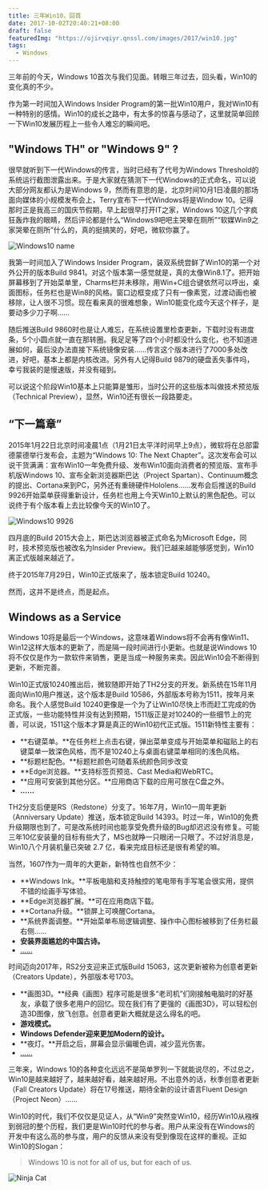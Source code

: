 ```yaml
---
title: 三年Win10，回首
date: 2017-10-02T20:40:21+08:00
draft: false
featuredImg: "https://ojirvqiyr.qnssl.com/images/2017/win10.jpg"
tags:
  - Windows 
---
```


三年前的今天，Windows 10首次与我们见面。转眼三年过去，回头看，Win10的变化真的不少。

作为第一时间加入Windows Insider Program的第一批Win10用户，我对Win10有一种特别的感情。Win10的成长之路中，有太多的惊喜与感动了，这里就简单回顾一下Win10发展历程上一些令人难忘的瞬间吧。

## "Windows TH" or "Windows 9" ?

很早就听到下一代Windows的传言，当时已经有了代号为Windows Threshold的系统运行截图泄露出来。于是大家就在猜测下一代Windows的正式命名，可以说大部分网友都认为是Windows 9，然而有意思的是，北京时间10月1日凌晨的那场面向媒体的小规模发布会上，Terry宣布下一代Windows将是Window 10。记得那时正是我高三的国庆节假期，早上起很早打开IT之家，Windows 10这几个字疯狂轰炸我的眼睛，然后评论都是什么“Windows9吧吧主哭晕在厕所”“软媒Win9之家哭晕在厕所”什么的，真的挺搞笑的，好吧，微软你赢了。

![Windows10 name](https://ojirvqiyr.qnssl.com/images/2017/img017.jpg)

我第一时间加入了Windows Insider Program，装双系统尝鲜了Win10的第一个对外公开的版本Build 9841。对这个版本第一感觉就是，真的太像Win8.1了。把开始屏幕移到了开始菜单里，Charms栏并未移除，用Win+C组合键依然可以呼出，桌面图标，任务栏也是Win8的风格。窗口边框变成了只有一像素宽，过渡动画也被移除，让人很不习惯。现在看来真的很难想象，Win10能变化成今天这个样子，是要动多少刀子啊……

随后推送Build 9860时也是让人难忘，在系统设置里检查更新，下载时没有进度条，5个小圆点就一直在那转圈。我足足等了四个小时都没什么变化，也不知道进展如何，最后没办法直接下系统镜像安装……传言这个版本进行了7000多处改进，好吧，基本上都是内核改进。另外有人记得Build 9879的硬盘丢失事件吗，幸亏我装的是慢速版，并没有碰到。

可以说这个阶段Win10基本上只能算是雏形，当时公开的这些版本叫做技术预览版（Technical Preview），显然，Win10还有很长一段路要走。

## “下一篇章”

2015年1月22日北京时间凌晨1点（1月21日太平洋时间早上9点），微软将在总部雷德蒙德举行发布会，主题为“Windows 10: The Next Chapter”。这次发布会可以说干货满满：宣布Win10一年免费升级、发布Win10面向消费者的预览版、宣布手机版Windows 10、宣布全新浏览器斯巴达（Project Spartan）、Continuum概念的提出、Cortana来到PC，另外还有重磅硬件Hololens……发布会后推送的Build 9926开始菜单获得重新设计，任务栏也用上今天Win10上默认的黑色配色。可以说终于有个版本看上去比较像今天的Win10了。

![Windows10 9926](https://ojirvqiyr.qnssl.com/images/2017/img018.jpg)

四月底的Build 2015大会上，斯巴达浏览器被正式命名为Microsoft Edge，同时，技术预览版也被改名为Insider Preview。我们已越来越能够感觉到，Win10离正式版越来越近了。

终于2015年7月29日，Win10正式版来了，版本锁定Build 10240。

然而，这并不是终点，而是起点。

## Windows as a Service

Windows 10将是最后一个Windows，这意味着Windows将不会再有像Win11、Win12这样大版本的更新了，而是隔一段时间进行小更新。也就是说Windows 10将不仅仅是作为一款软件来销售，更是当成一种服务来卖。因此Win10会不断得到更新，不断完善。

Win10正式版10240推出后，微软随即开始了TH2分支的开发。新系统在15年11月面向Win10用户推送，这个版本是Build 10586，外部版本号称为1511，按年月来命名。我个人感觉Build 10240更像是一个为了让Win10尽快上市而赶工完成的伪正式版，一些功能特性并没有达到预期，1511版正是对10240的一些细节上的完善，可以说，1511这个版本才算是真正的Win10初代正式版。1511新特性主要有：

* **右键菜单。**在任务栏上点击右键，弹出菜单变成与开始菜单和磁贴上的右键菜单一致深色风格，而不是10240上与桌面右键菜单相同的浅色风格。
* **标题栏配色。**标题栏颜色可随着系统颜色同步改变
* **Edge浏览器。**支持标签页预览、Cast Media和WebRTC。
* **应用可安装到其他分区。**应用商店下载的应用可放在C盘之外。
* **……**

TH2分支后便是RS（Redstone）分支了。16年7月，Win10一周年更新（Anniversary Update）推送，版本锁定Build 14393。时过一年，Win10的免费升级期限也到了，可是改系统时间也能享受免费升级的Bug却迟迟没有修复。可能三年10亿安装量的目标有些大了，MS也就睁一只眼闭一只眼了。不过好消息是，Win10八个月装机量已突破 2.7 亿，看来完成目标还是很有希望的嘛。

当然，1607作为一周年的大更新，新特性也自然不少：

* **Windows Ink。**平板电脑和支持触控的笔电带有手写笔会很实用，提供不错的绘画手写体验。
* **Edge浏览器扩展。**可在应用商店下载。
* **Cortana升级。**锁屏上可唤醒Cortana。
* **系统界面调整。**开始菜单布局逻辑调整、操作中心图标被移到了任务栏最右侧……
* **安装界面尴尬的中国古诗。**
* [……](https://www.ithome.com/html/win10/244377.htm)

时间迈向2017年，RS2分支迎来正式版Build 15063，这次更新被称为创意者更新（Creators Update），外部版本号1703。

* **画图3D。**经典《画图》程序可能是很多“老司机”们刚接触电脑时的好基友，承载了很多老用户的回忆。现在我们有了更强的《画图3D》，可以轻松创造3D图像，放飞创意。创意者更新大概就是这么得名的吧。
* **游戏模式。**
* **Windows Defender迎来更加Modern的设计。**
* **夜灯。**开启之后，屏幕会显示偏暖色调，减少蓝光伤害。
* [……](https://www.ithome.com/html/win10/302312.htm)

三年来，Windows 10的各种变化远远不是简单罗列一下就能说尽的，不过总之，Win10是越来越好了，越来越好看，越来越好用。不出意外的话，秋季创意者更新（Fall Creators Update）将在17号推送，期待全新的设计语言Fluent Design（Project Neon）……

Win10的时代，我们不仅仅是见证人，从“Win9”突然变Win10，经历Win10从襁褓到弱冠的整个历程，我们更是Win10时代的参与者。用户从来没有在Windows的开发中有这么高的参与度，用户的反馈从来没有受到像现在这样的重视。正如Win10的Slogan：

> Windows 10 is not for all of us, but for each of us.

![Ninja Cat](https://ojirvqiyr.qnssl.com/images/2017/img019.jpg)
